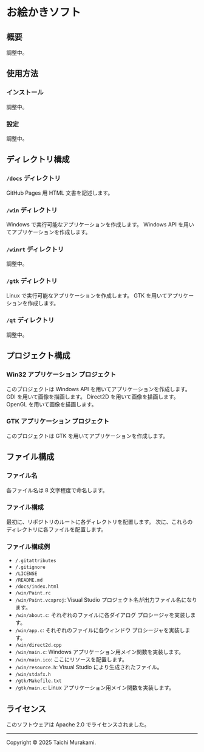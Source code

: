 ﻿# お絵かきソフト
## 概要
調整中。

## 使用方法
### インストール
調整中。

### 設定
調整中。

## ディレクトリ構成

### `/docs` ディレクトリ
GitHub Pages 用 HTML 文書を記述します。

### `/win` ディレクトリ
Windows で実行可能なアプリケーションを作成します。
Windows API を用いてアプリケーションを作成します。

### `/winrt` ディレクトリ
調整中。

### `/gtk` ディレクトリ
Linux で実行可能なアプリケーションを作成します。
GTK を用いてアプリケーションを作成します。

### `/qt` ディレクトリ
調整中。

## プロジェクト構成

### Win32 アプリケーション プロジェクト
このプロジェクトは Windows API を用いてアプリケーションを作成します。
GDI を用いて画像を描画します。
Direct2D を用いて画像を描画します。
OpenGL を用いて画像を描画します。

### GTK アプリケーション プロジェクト
このプロジェクトは GTK を用いてアプリケーションを作成します。

## ファイル構成

### ファイル名
各ファイル名は 8 文字程度で命名します。

### ファイル構成
最初に、リポジトリのルートに各ディレクトリを配置します。
次に、これらのディレクトリに各ファイルを配置します。

### ファイル構成例
- `/.gitattributes`
- `/.gitignore`
- `/LICENSE`
- `/README.md`
- `/docs/index.html`
- `/win/Paint.rc`
- `/win/Paint.vcxproj`: Visual Studio プロジェクト名が出力ファイル名になります。
- `/win/about.c`: それぞれのファイルに各ダイアログ プロシージャを実装します。
- `/win/app.c`: それぞれのファイルに各ウィンドウ プロシージャを実装します。
- `/win/direct2d.cpp`
- `/win/main.c`: Windows アプリケーション用メイン関数を実装します。
- `/win/main.ico`: ここにリソースを配置します。
- `/win/resource.h`: Visual Studio により生成されたファイル。
- `/win/stdafx.h`
- `/gtk/Makefile.txt`
- `/gtk/main.c`: Linux アプリケーション用メイン関数を実装します。

## ライセンス

このソフトウェアは Apache 2.0 でライセンスされました。

--------

Copyright © 2025 Taichi Murakami.
